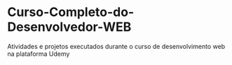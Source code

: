 # Curso-Completo-do-Desenvolvedor-WEB
 Atividades e projetos executados durante o curso de desenvolvimento web na plataforma Udemy
